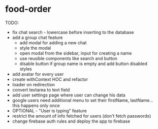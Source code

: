 # food-order

TODO:

- fix chat search - lowercase before inserting to the database
- add a group chat feature
  - add modal for adding a new chat
  - style the modal
  - open modal from the sidebar, input for creating a name
  - use reusible components like search and button
  - disable button if group name is empty and add button disabled styles
- add avatar for every user
- create withContext HOC and refactor
- loader on redirection
- convert textarea to text field
- add user settings page where user can change his data
- google users need additional menu to set their firstName, lastName... this happens only once
- OPTIONAL - "User is typing" feature
- restrict the amount of info fetched for users (don't fetch passwords)
- change firebase auth rules and deploy the app to firebase
